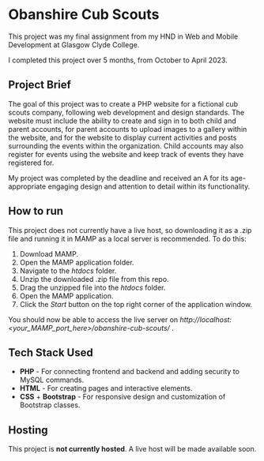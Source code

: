 # Obanshire Cub Scouts

This project was my final assignment from my HND in Web and Mobile Development at Glasgow Clyde College.

I completed this project over 5 months, from October to April 2023.

## Project Brief

The goal of this project was to create a PHP website for a fictional cub scouts company, following web development and design standards. The website must include the ability to create and sign in to both child and parent accounts, for parent accounts to upload images to a gallery within the website, and for the website to display current activities and posts surrounding the events within the organization. Child accounts may also register for events using the website and keep track of events they have registered for.

My project was completed by the deadline and received an A for its age-appropriate engaging design and attention to detail within its functionality.

## How to run

This project does not currently have a live host, so downloading it as a .zip file and running it in MAMP as a local server is recommended. To do this:

1. Download MAMP.
2. Open the MAMP application folder.
3. Navigate to the _htdocs_ folder.
4. Unzip the downloaded .zip file from this repo.
5. Drag the unzipped file into the _htdocs_ folder.
6. Open the MAMP application.
7. Click the _Start_ button on the top right corner of the application window.

You should now be able to access the live server on _http://localhost:<your_MAMP_port_here>/obanshire-cub-scouts/_ .

   
## Tech Stack Used

- **PHP** - For connecting frontend and backend and adding security to MySQL commands. 
- **HTML** - For creating pages and interactive elements.
- **CSS** + **Bootstrap** - For responsive design and customization of Bootstrap classes.

## Hosting

This project is **not currently hosted**. A live host will be made available soon.
